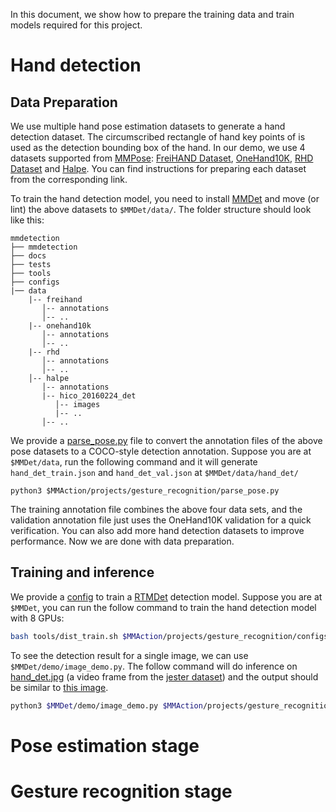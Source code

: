 In this document, we show how to prepare the training data and train models required for this project.

# Hand detection

## Data Preparation

We use multiple hand pose estimation datasets to generate a hand detection dataset. The circumscribed rectangle of hand key points of is used as the detection bounding box of the hand. In our demo, we use 4 datasets supported from [MMPose](https://github.com/open-mmlab/mmpose): [FreiHAND Dataset](https://mmpose.readthedocs.io/en/latest/dataset_zoo/2d_hand_keypoint.html#freihand-dataset), [OneHand10K](https://mmpose.readthedocs.io/en/latest/dataset_zoo/2d_hand_keypoint.html#onehand10k), [RHD Dataset](https://mmpose.readthedocs.io/en/latest/dataset_zoo/2d_hand_keypoint.html#rhd-dataset) and [Halpe](https://mmpose.readthedocs.io/en/latest/dataset_zoo/2d_wholebody_keypoint.html#halpe). You can find instructions for preparing each dataset from the corresponding link.

To train the hand detection model, you need to install [MMDet](https://github.com/open-mmlab/mmdetection) and move (or lint) the above datasets to `$MMDet/data/`. The folder structure should look like this:

```
mmdetection
├── mmdetection
├── docs
├── tests
├── tools
├── configs
|── data
    |-- freihand
       │-- annotations
       │-- ..
    |-- onehand10k
       │-- annotations
       │-- ..
    |-- rhd
       │-- annotations
       │-- ..
    │-- halpe
       │-- annotations
       |-- hico_20160224_det
          │-- images
          |-- ..
       │-- ..
```

We provide a [parse_pose.py](/projects/gesture_recognition/parse_pose.py) file to convert the annotation files of the above pose datasets to a COCO-style detection annotation. Suppose you are at `$MMDet/data`, run the following command and it will generate `hand_det_train.json` and `hand_det_val.json` at `$MMDet/data/hand_det/`

```
python3 $MMAction/projects/gesture_recognition/parse_pose.py
```

The training annotation file combines the above four data sets, and the validation annotation file just uses the OneHand10K validation for a quick verification. You can also add more hand detection datasets to improve performance. Now we are done with data preparation.

## Training and inference

We provide a [config](/projects/gesture_recognition/configs/rtmdet_nano_320-8xb32_multi-dataset-hand.py) to train a [RTMDet](https://arxiv.org/abs/2212.07784) detection model. Suppose you are at `$MMDet`, you can run the follow command to train the hand detection model with 8 GPUs:

```bash
bash tools/dist_train.sh $MMAction/projects/gesture_recognition/configs/rtmdet_nano_320-8xb32_multi-dataset-hand.py 8
```

To see the detection result for a single image, we can use `$MMDet/demo/image_demo.py`. The follow command will do inference on [hand_det.jpg](/projects/gesture_recognition/demo/hand_det.jpg) (a video frame from the [jester dataset](/tools/data/jester)) and the output should be similar to [this image](/projects/gesture_recognition/demo/hand_det_out.jpg).

```bash
python3 $MMDet/demo/image_demo.py $MMAction/projects/gesture_recognition/demo/hand_det.jpg PATH_TO_HAND_DET_CHECKPOINT --out-dir='.'
```

# Pose estimation stage

# Gesture recognition stage
